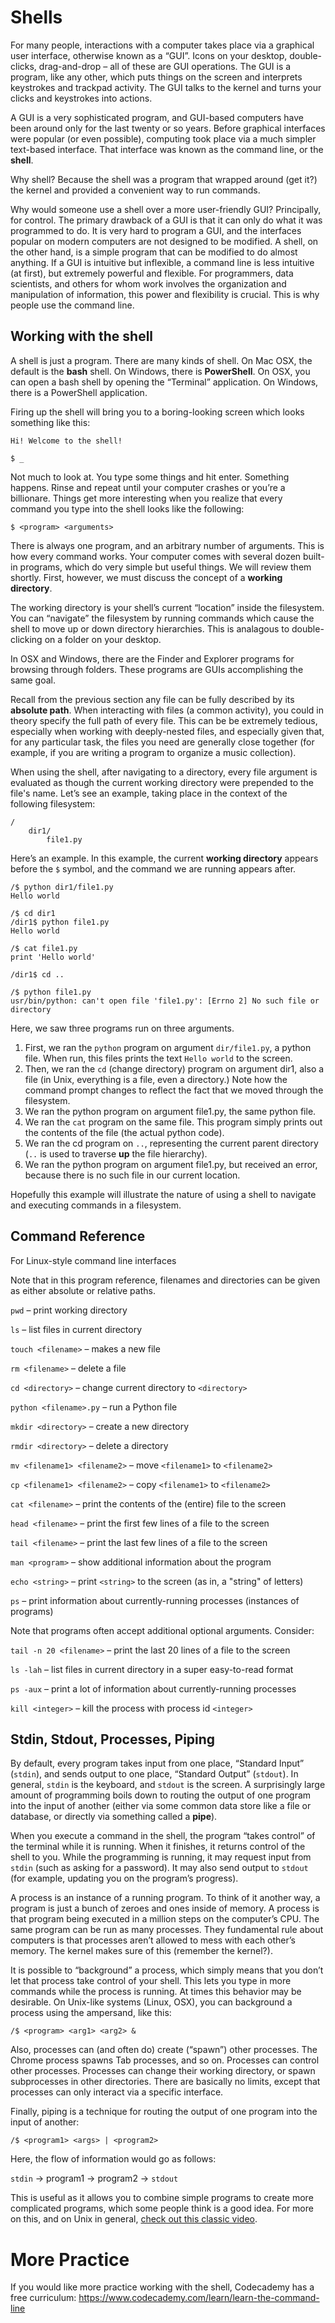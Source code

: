 # Shells

For many people, interactions with a computer takes place via a graphical user interface, otherwise known as a “GUI”. Icons on your desktop, double-clicks, drag-and-drop – all of these are GUI operations. The GUI is a program, like any other, which puts things on the screen and interprets keystrokes and trackpad activity. The GUI talks to the kernel and turns your clicks and keystrokes into actions.

A GUI is a very sophisticated program, and GUI-based computers have been around only for the last twenty or so years. Before graphical interfaces were popular (or even possible), computing took place via a much simpler text-based interface. That interface was known as the command line, or the **shell**.

Why shell? Because the shell was a program that wrapped around (get it?) the kernel and provided a convenient way to run commands.

Why would someone use a shell over a more user-friendly GUI? Principally, for control. The primary drawback of a GUI is that it can only do what it was programmed to do. It is very hard to program a GUI, and the interfaces popular on modern computers are not designed to be modified. A shell, on the other hand, is a simple program that can be modified to do almost anything. If a GUI is intuitive but inflexible, a command line is less intuitive (at first), but extremely powerful and flexible. For programmers, data scientists, and others for whom work involves the organization and manipulation of information, this power and flexibility is crucial. This is why people use the command line.

## Working with the shell

A shell is just a program. There are many kinds of shell. On Mac OSX, the default is the **bash** shell. On Windows, there is **PowerShell**. On OSX, you can open a bash shell by opening the “Terminal” application. On Windows, there is a PowerShell application.

Firing up the shell will bring you to a boring-looking screen which looks something like this:

```
Hi! Welcome to the shell!

$ _
```

Not much to look at. You type some things and hit enter. Something happens. Rinse and repeat until your computer crashes or you’re a billionare. Things get more interesting when you realize that every command you type into the shell looks like the following:

```
$ <program> <arguments>
```

There is always one program, and an arbitrary number of arguments. This is how every command works. Your computer comes with several dozen built-in programs, which do very simple but useful things. We will review them shortly. First, however, we must discuss the concept of a **working directory**.

The working directory is your shell’s current “location” inside the filesystem. You can “navigate” the filesystem by running commands which cause the shell to move up or down directory hierarchies. This is analagous to double-clicking on a folder on your desktop.

In OSX and Windows, there are the Finder and Explorer programs for browsing through folders. These programs are GUIs accomplishing the same goal.

Recall from the previous section any file can be fully described by its **absolute path**. When interacting with files (a common activity), you could in theory specify the full path of every file. This can be be extremely tedious, especially when working with deeply-nested files, and especially given that, for any particular task, the files you need are generally close together (for example, if you are writing a program to organize a music collection).

When using the shell, after navigating to a directory, every file argument is evaluated as though the current working directory were prepended to the file's name. Let’s see an example, taking place in the context of the following filesystem:

```
/
    dir1/
        file1.py
```

Here’s an example. In this example, the current **working directory** appears before the `$` symbol, and the command we are running appears after.

```
/$ python dir1/file1.py
Hello world

/$ cd dir1
/dir1$ python file1.py
Hello world

/$ cat file1.py
print 'Hello world'

/dir1$ cd ..

/$ python file1.py
usr/bin/python: can't open file 'file1.py': [Errno 2] No such file or directory
```

Here, we saw three programs run on three arguments.

1. First, we ran the `python` program on argument `dir/file1.py`, a python file. When run, this files prints the text `Hello world` to the screen.
2. Then, we ran the `cd` (change directory) program on argument dir1, also a file (in Unix, everything is a file, even a directory.) Note how the command prompt changes to reflect the fact that we moved through the filesystem.
3. We ran the python program on argument file1.py, the same python file.
4. We ran the `cat` program on the same file. This program simply prints out the contents of the file (the actual python code).
5. We ran the cd program on `..`, representing the current parent directory (`..` is used to traverse **up** the file hierarchy).
6. We ran the python program on argument file1.py, but received an error, because there is no such file in our current location.

Hopefully this example will illustrate the nature of using a shell to navigate and executing commands in a filesystem.

## Command Reference

For Linux-style command line interfaces

Note that in this program reference, filenames and directories can be given as either absolute or relative paths.

`pwd` – print working directory

`ls` – list files in current directory

`touch <filename>` – makes a new file

`rm <filename>` – delete a file

`cd <directory>` – change current directory to `<directory>`

`python <filename>.py` – run a Python file

`mkdir <directory>` – create a new directory

`rmdir <directory>` – delete a directory

`mv <filename1> <filename2>` – move `<filename1>` to `<filename2>`

`cp <filename1> <filename2>` – copy `<filename1>` to `<filename2>`

`cat <filename>` – print the contents of the (entire) file to the screen

`head <filename>` – print the first few lines of a file to the screen

`tail <filename>` – print the last few lines of a file to the screen

`man <program>` – show additional information about the program

`echo <string>` – print `<string>` to the screen (as in, a "string" of letters)

`ps` – print information about currently-running processes (instances of programs)

Note that programs often accept additional optional arguments. Consider:

`tail -n 20 <filename>` – print the last 20 lines of a file to the screen

`ls -lah` – list files in current directory in a super easy-to-read format

`ps -aux` – print a lot of information about currently-running processes

`kill <integer>` – kill the process with process id `<integer>`

## Stdin, Stdout, Processes, Piping

By default, every program takes input from one place, “Standard Input” (`stdin`), and sends output to one place, “Standard Output” (`stdout`). In general, `stdin` is the keyboard, and `stdout` is the screen. A surprisingly large amount of programming boils down to routing the output of one program into the input of another (either via some common data store like a file or database, or directly via something called a **pipe**).

When you execute a command in the shell, the program “takes control” of the terminal while it is running. When it finishes, it returns control of the shell to you. While the programming is running, it may request input from `stdin` (such as asking for a password). It may also send output to `stdout` (for example, updating you on the program’s progress).

A process is an instance of a running program. To think of it another way, a program is just a bunch of zeroes and ones inside of memory. A process is that program being executed in a million steps on the computer’s CPU. The same program can be run as many processes. They fundamental rule about computers is that processes aren’t allowed to mess with each other’s memory. The kernel makes sure of this (remember the kernel?).

It is possible to “background” a process, which simply means that you don’t let that process take control of your shell. This lets you type in more commands while the process is running. At times this behavior may be desirable. On Unix-like systems (Linux, OSX), you can background a process using the ampersand, like this:

```
/$ <program> <arg1> <arg2> &
```

Also, processes can (and often do) create (“spawn”) other processes. The Chrome process spawns Tab processes, and so on. Processes can control other processes. Processes can change their working directory, or spawn subprocesses in other directories. There are basically no limits, except that processes can only interact via a specific interface.

Finally, piping is a technique for routing the output of one program into the input of another:

```
/$ <program1> <args> | <program2>
```

Here, the flow of information would go as follows:

`stdin` -> program1 -> program2 -> `stdout`

This is useful as it allows you to combine simple programs to create more complicated programs, which some people think is a good idea. For more on this, and on Unix in general, [check out this classic video](https://www.youtube.com/watch?v=tc4ROCJYbm0).

# More Practice

If you would like more practice working with the shell, Codecademy has a free curriculum: https://www.codecademy.com/learn/learn-the-command-line
